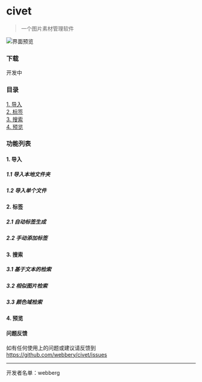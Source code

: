 # civet

> 一个图片素材管理软件

![界面预览](https://raw.githubusercontent.com/webbery/civet/master/show.JPG)

### 下载

开发中

### 目录

[1. 导入](#导入)  
[2. 标签](#标签)  
[3. 搜索](#搜索)  
[4. 预览](#预览)  

### 功能列表

#### 1. 导入
##### 1.1 导入本地文件夹
##### 1.2 导入单个文件
#### 2. 标签
##### 2.1 自动标签生成
##### 2.2 手动添加标签
#### 3. 搜索
##### 3.1 基于文本的检索
##### 3.2 相似图片检索
##### 3.3 颜色域检索
#### 4. 预览

#### 问题反馈

如有任何使用上的问题或建议请反馈到 https://github.com/webbery/civet/issues

---

开发者名单：webberg
